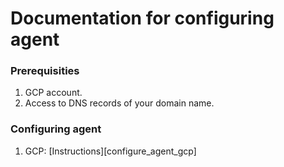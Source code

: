 # Documentation for configuring agent

### Prerequisities

1. GCP account.
2. Access to DNS records of your domain name.

### Configuring agent

1. GCP: [Instructions][configure_agent_gcp]


[setup_agent_gcp]: /selfhosting/setup-agent-gcp.md

